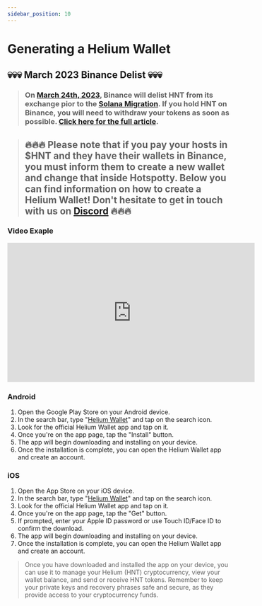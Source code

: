```yaml
---
sidebar_position: 10
---
```


# Generating a Helium Wallet

## 💀💀💀 March 2023 Binance Delist 💀💀💀

> ### On [March 24th, 2023](https://www.binance.com/en/support/announcement/binance-will-delist-hnt-and-wabi-on-2023-03-24-f1a8aa29692b4442a8f18be2076e14a0), Binance will delist HNT from its exchange pior to the [Solana Migration](https://blog.helium.com/an-update-on-the-helium-networks-migration-to-solana-4550e20552a9). **If you hold HNT on Binance, you will need to withdraw your tokens as soon as possible.** [Click here for the full article](https://www.binance.com/en/support/announcement/binance-will-delist-hnt-and-wabi-on-2023-03-24-f1a8aa29692b4442a8f18be2076e14a0).

> ## 🔥🔥🔥 Please note that if you pay your hosts in $HNT and they have their wallets in Binance, you must inform them to create a new wallet and change that inside Hotspotty. Below you can find information on how to create a Helium Wallet! Don't hesitate to get in touch with us on [Discord](https://discordapp.com/invite/498Rc8khaN) 🔥🔥🔥

### Video Exaple

<iframe width="560" height="315" src="https://www.youtube.com/embed/-vIBgW0S7d8" title="Creating a helium wallet" frameborder="0" allow="accelerometer; autoplay; clipboard-write; encrypted-media; gyroscope; picture-in-picture" allowfullscreen></iframe>

### Android

1. Open the Google Play Store on your Android device.
2. In the search bar, type "[Helium Wallet](https://play.google.com/store/apps/details?id=com.helium.wallet.app&hl=en&gl=US)" and tap on the search icon.
3. Look for the official Helium Wallet app and tap on it.
4. Once you're on the app page, tap the "Install" button.
5. The app will begin downloading and installing on your device.
6. Once the installation is complete, you can open the Helium Wallet app and create an account.

### iOS

1. Open the App Store on your iOS device.
2. In the search bar, type "[Helium Wallet](https://apps.apple.com/us/app/helium-hnt-wallet/id1609525848)" and tap on the search icon.
3. Look for the official Helium Wallet app and tap on it.
4. Once you're on the app page, tap the "Get" button.
5. If prompted, enter your Apple ID password or use Touch ID/Face ID to confirm the download.
6. The app will begin downloading and installing on your device.
7. Once the installation is complete, you can open the Helium Wallet app and create an account.

> Once you have downloaded and installed the app on your device, you can use it to manage your Helium (HNT) cryptocurrency, view your wallet balance, and send or receive HNT tokens. Remember to keep your private keys and recovery phrases safe and secure, as they provide access to your cryptocurrency funds.
